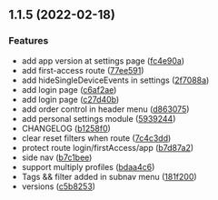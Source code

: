 ## 1.1.5 (2022-02-18)


### Features

* add app version at settings page ([fc4e90a](https://github.com/Xel4ek/Z-Wave-Light/commit/fc4e90a47a90aea454374236220f9a59ad7495f8))
* add first-access route ([77ee591](https://github.com/Xel4ek/Z-Wave-Light/commit/77ee5918284afe616d6a81bc46dfb2169a0da334))
* add hideSingleDeviceEvents in settings ([2f7088a](https://github.com/Xel4ek/Z-Wave-Light/commit/2f7088ad96639ff0e0a624b8e08979b45708117e))
* add login page ([c6af2ae](https://github.com/Xel4ek/Z-Wave-Light/commit/c6af2ae9fb69f38b08e433630b9fba47b512e2b7))
* add login page ([c27d40b](https://github.com/Xel4ek/Z-Wave-Light/commit/c27d40b03c7d634ad36b8ba6eef4fd0aea1efeb6))
* add order control in header menu ([d863075](https://github.com/Xel4ek/Z-Wave-Light/commit/d8630757b5c865819489c187d7b8131ddd1f23f7))
* add personal settings module ([5939244](https://github.com/Xel4ek/Z-Wave-Light/commit/5939244925e8d7cad8253702594c5ccfde290713))
* CHANGELOG ([b1258f0](https://github.com/Xel4ek/Z-Wave-Light/commit/b1258f0c1aaac92011f0a3d86ee4cc2bf0db7ab1))
* clear reset filters when route ([7c4c3dd](https://github.com/Xel4ek/Z-Wave-Light/commit/7c4c3dde23bb95399c7d67f6eae16efcaf490aca))
* protect route login/firstAccess/app ([b7d87a2](https://github.com/Xel4ek/Z-Wave-Light/commit/b7d87a272c444c3108e488047f385d17c232940b))
* side nav ([b7c1bee](https://github.com/Xel4ek/Z-Wave-Light/commit/b7c1bee35cba419864f352b8647555b113c3cf3d))
* support multiply profiles ([bdaa4c6](https://github.com/Xel4ek/Z-Wave-Light/commit/bdaa4c61d33ba52a97a5e7a4fb0ff03dc54ef9c6))
* Tags && filter added in subnav menu ([181f200](https://github.com/Xel4ek/Z-Wave-Light/commit/181f200be0e0714841fdd130622fb078d1392295))
* versions ([c5b8253](https://github.com/Xel4ek/Z-Wave-Light/commit/c5b8253f3023845af5e39c43eb091cd179d3b494))




